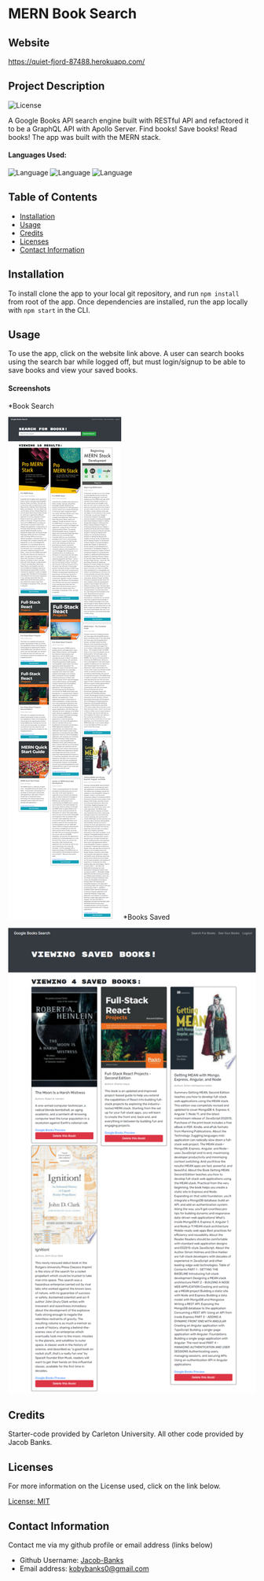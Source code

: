 # MERN Book Search

## Website

https://quiet-fjord-87488.herokuapp.com/

## Project Description

![License](https://img.shields.io/badge/License-MIT-yellow.svg "License Badge")

A Google Books API search engine built with RESTful API and refactored it to be a GraphQL API with Apollo Server. Find books! Save books! Read books! The app was built with the MERN stack.

#### Languages Used:

![Language](https://img.shields.io/badge/HTML-green.svg "Language Badge")
![Language](https://img.shields.io/badge/CSS-blue.svg "Language Badge")
![Language](https://img.shields.io/badge/JavaScript-red.svg "Language Badge")

## Table of Contents

- [Installation](#installation)
- [Usage](#usage)
- [Credits](#credits)
- [Licenses](#licenses)
- [Contact Information](#contact-information)

## Installation

To install clone the app to your local git repository, and run `npm install` from root of the app. Once dependencies are installed, run the app locally with `npm start` in the CLI.

## Usage

To use the app, click on the website link above. A user can search books using the search bar while logged off, but must login/signup to be able to save books and view your saved books.

#### Screenshots

\*Book Search

![Screenshot 1](screen1.png)
\*Books Saved

![Screenshot 2](screen2.png)

## Credits

Starter-code provided by Carleton University. All other code provided by Jacob Banks.

## Licenses

For more information on the License used, click on the link below.

[License: MIT](https://choosealicense.com/licenses/mit/)

## Contact Information

Contact me via my github profile or email address (links below)

- Github Username: [Jacob-Banks](https://github.com/Jacob-banks)
- Email address: kobybanks0@gmail.com
